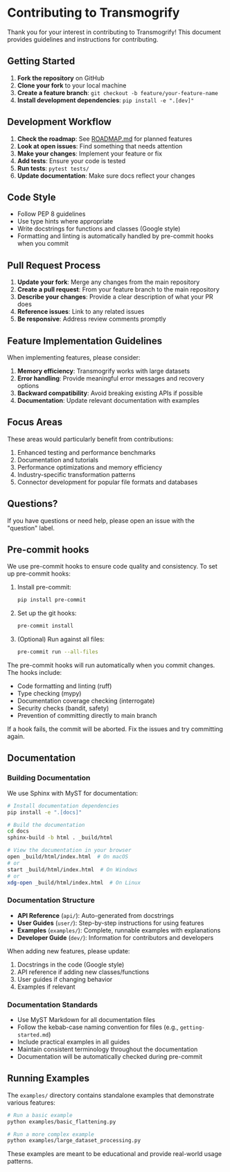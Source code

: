 # Contributing to Transmogrify

Thank you for your interest in contributing to Transmogrify! This document provides guidelines and instructions for contributing.

## Getting Started

1. **Fork the repository** on GitHub
2. **Clone your fork** to your local machine
3. **Create a feature branch**: `git checkout -b feature/your-feature-name`
4. **Install development dependencies**: `pip install -e ".[dev]"`

## Development Workflow

1. **Check the roadmap**: See [ROADMAP.md](ROADMAP.md) for planned features
2. **Look at open issues**: Find something that needs attention
3. **Make your changes**: Implement your feature or fix
4. **Add tests**: Ensure your code is tested
5. **Run tests**: `pytest tests/`
6. **Update documentation**: Make sure docs reflect your changes

## Code Style

- Follow PEP 8 guidelines
- Use type hints where appropriate
- Write docstrings for functions and classes (Google style)
- Formatting and linting is automatically handled by pre-commit hooks when you commit

## Pull Request Process

1. **Update your fork**: Merge any changes from the main repository
2. **Create a pull request**: From your feature branch to the main repository
3. **Describe your changes**: Provide a clear description of what your PR does
4. **Reference issues**: Link to any related issues
5. **Be responsive**: Address review comments promptly

## Feature Implementation Guidelines

When implementing features, please consider:

1. **Memory efficiency**: Transmogrify works with large datasets
2. **Error handling**: Provide meaningful error messages and recovery options
3. **Backward compatibility**: Avoid breaking existing APIs if possible
4. **Documentation**: Update relevant documentation with examples

## Focus Areas

These areas would particularly benefit from contributions:

1. Enhanced testing and performance benchmarks
2. Documentation and tutorials
3. Performance optimizations and memory efficiency
4. Industry-specific transformation patterns
5. Connector development for popular file formats and databases

## Questions?

If you have questions or need help, please open an issue with the "question" label.

## Pre-commit hooks

We use pre-commit hooks to ensure code quality and consistency. To set up pre-commit hooks:

1. Install pre-commit:
   ```bash
   pip install pre-commit
   ```

2. Set up the git hooks:
   ```bash
   pre-commit install
   ```

3. (Optional) Run against all files:
   ```bash
   pre-commit run --all-files
   ```

The pre-commit hooks will run automatically when you commit changes. The hooks include:
- Code formatting and linting (ruff)
- Type checking (mypy)
- Documentation coverage checking (interrogate)
- Security checks (bandit, safety)
- Prevention of committing directly to main branch

If a hook fails, the commit will be aborted. Fix the issues and try committing again.

## Documentation

### Building Documentation

We use Sphinx with MyST for documentation:

```bash
# Install documentation dependencies
pip install -e ".[docs]"

# Build the documentation
cd docs
sphinx-build -b html . _build/html

# View the documentation in your browser
open _build/html/index.html  # On macOS
# or
start _build/html/index.html  # On Windows
# or
xdg-open _build/html/index.html  # On Linux
```

### Documentation Structure

- **API Reference** (`api/`): Auto-generated from docstrings
- **User Guides** (`user/`): Step-by-step instructions for using features
- **Examples** (`examples/`): Complete, runnable examples with explanations
- **Developer Guide** (`dev/`): Information for contributors and developers

When adding new features, please update:
1. Docstrings in the code (Google style)
2. API reference if adding new classes/functions
3. User guides if changing behavior
4. Examples if relevant

### Documentation Standards

- Use MyST Markdown for all documentation files
- Follow the kebab-case naming convention for files (e.g., `getting-started.md`)
- Include practical examples in all guides
- Maintain consistent terminology throughout the documentation
- Documentation will be automatically checked during pre-commit

## Running Examples

The `examples/` directory contains standalone examples that demonstrate various features:

```bash
# Run a basic example
python examples/basic_flattening.py

# Run a more complex example
python examples/large_dataset_processing.py
```

These examples are meant to be educational and provide real-world usage patterns. 